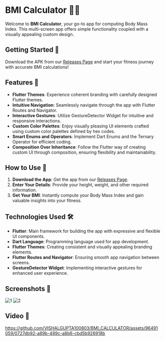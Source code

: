 # BMI Calculator 🏋️‍♂️

Welcome to **BMI Calculator**, your go-to app for computing Body Mass Index. This multi-screen app offers simple functionality coupled with a visually appealing custom design.

## Getting Started 🚀

Download the APK from our [Releases Page](https://github.com/VISHALGUPTA100803/BMI_CALCULATOR/releases/tag/v1.0.0) and start your fitness journey with accurate BMI calculations!

## Features 🌟

- **Flutter Themes**: Experience coherent branding with carefully designed Flutter themes.
- **Intuitive Navigation**: Seamlessly navigate through the app with Flutter Routes and Navigator.
- **Interactive Gestures**: Utilize GestureDetector Widget for intuitive and responsive interactions.
- **Custom Color Palettes**: Enjoy visually pleasing UI elements crafted using custom color palettes defined by hex codes.
- **Smart Enums and Operators**: Implement Dart Enums and the Ternary Operator for efficient coding.
- **Composition Over Inheritance**: Follow the Flutter way of creating custom UI through composition, ensuring flexibility and maintainability.

## How to Use 🌟

1. **Download the App**: Get the app from our [Releases Page](https://github.com/VISHALGUPTA100803/BMI_CALCULATOR/releases/tag/v1.0.0).
2. **Enter Your Details**: Provide your height, weight, and other required information.
3. **Get Your BMI**: Instantly compute your Body Mass Index and gain valuable insights into your fitness.

## Technologies Used 🛠️

- **Flutter**: Main framework for building the app with expressive and flexible UI components.
- **Dart Language**: Programming language used for app development.
- **Flutter Themes**: Creating consistent and visually appealing branding elements.
- **Flutter Routes and Navigator**: Ensuring smooth app navigation between screens.
- **GestureDetector Widget**: Implementing interactive gestures for enhanced user experience.

## Screenshots 📸
![1](https://github.com/VISHALGUPTA100803/BMI_CALCULATOR/assets/96491059/dc611431-b50b-4358-939a-2f244d483b02)
![2](https://github.com/VISHALGUPTA100803/BMI_CALCULATOR/assets/96491059/4f6229f1-82d9-45b2-97c3-6bd4b2876ad4)


## Video 📸


https://github.com/VISHALGUPTA100803/BMI_CALCULATOR/assets/96491059/0727db92-a89b-489c-a8b6-cbd5b926918b





